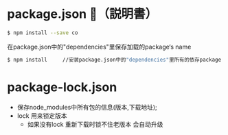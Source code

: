 # package.json （説明書）

```bash
$ npm install --save co
```

在package.json中的"dependencies"里保存加载的package‘s name



``` bash
$ npm install     //安装package.json中的"dependencies"里所有的依存package
```

# package-lock.json

+ 保存node_modules中所有包的信息(版本,下载地址);
+ lock 用来锁定版本
  - 如果没有lock 重新下载时锁不住老版本 会自动升级
